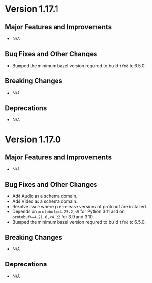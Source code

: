 # Version 1.17.1

## Major Features and Improvements

*   N/A

## Bug Fixes and Other Changes

*   Bumped the minimum bazel version required to build `tfmd` to 6.5.0.

## Breaking Changes

*   N/A

## Deprecations

*   N/A

# Version 1.17.0

## Major Features and Improvements

*   N/A

## Bug Fixes and Other Changes

*   Add Audio as a schema domain.
*   Add Video as a schema domain.
*   Resolve issue where pre-release versions of protobuf are installed.
*   Depends on `protobuf>=4.25.2,<5` for Python 3.11 and on
    `protobuf>=4.21.6,<4.22` for 3.9 and 3.10
*   Bumped the minimum bazel version required to build `tfmd` to 6.5.0.

## Breaking Changes

*   N/A

## Deprecations

*   N/A


